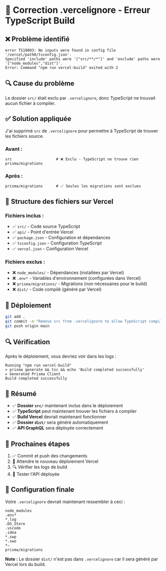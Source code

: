 # 🔧 Correction .vercelignore - Erreur TypeScript Build

## ❌ Problème identifié

```
error TS18003: No inputs were found in config file '/vercel/path0/tsconfig.json'. 
Specified 'include' paths were '["src/**/*"]' and 'exclude' paths were '["node_modules","dist"]'.
Error: Command "npm run vercel-build" exited with 2
```

## 🔍 Cause du problème

Le dossier `src/` était exclu par `.vercelignore`, donc TypeScript ne trouvait aucun fichier à compiler.

## ✅ Solution appliquée

J'ai supprimé `src` de `.vercelignore` pour permettre à TypeScript de trouver les fichiers source.

### **Avant :**
```gitignore
src                    # ❌ Exclu - TypeScript ne trouve rien
prisma/migrations
```

### **Après :**
```gitignore
prisma/migrations      # ✅ Seules les migrations sont exclues
```

## 📁 Structure des fichiers sur Vercel

### **Fichiers inclus :**
- ✅ `src/` - Code source TypeScript
- ✅ `api/` - Point d'entrée Vercel
- ✅ `package.json` - Configuration et dépendances
- ✅ `tsconfig.json` - Configuration TypeScript
- ✅ `vercel.json` - Configuration Vercel

### **Fichiers exclus :**
- ❌ `node_modules/` - Dépendances (installées par Vercel)
- ❌ `.env*` - Variables d'environnement (configurées dans Vercel)
- ❌ `prisma/migrations/` - Migrations (non nécessaires pour le build)
- ❌ `dist/` - Code compilé (généré par Vercel)

## 🚀 Déploiement

```bash
git add .
git commit -m "Remove src from .vercelignore to allow TypeScript compilation"
git push origin main
```

## 🔍 Vérification

Après le déploiement, vous devriez voir dans les logs :

```
Running "npm run vercel-build"
> prisma generate && tsc && echo 'Build completed successfully'
✔ Generated Prisma Client
Build completed successfully
```

## 📝 Résumé

- ✅ **Dossier `src/`** maintenant inclus dans le déploiement
- ✅ **TypeScript** peut maintenant trouver les fichiers à compiler
- ✅ **Build Vercel** devrait maintenant fonctionner
- ✅ **Dossier `dist/`** sera généré automatiquement
- ✅ **API GraphQL** sera déployée correctement

## 🎯 Prochaines étapes

1. ✅ Commit et push des changements
2. 🔄 Attendre le nouveau déploiement Vercel
3. 🔍 Vérifier les logs de build
4. 🧪 Tester l'API déployée

## 🔧 Configuration finale

Votre `.vercelignore` devrait maintenant ressembler à ceci :

```gitignore
node_modules
.env*
*.log
.DS_Store
.vscode
.idea
*.swp
*.swo
*~
prisma/migrations
```

**Note :** Le dossier `dist/` n'est pas dans `.vercelignore` car il sera généré par Vercel lors du build.